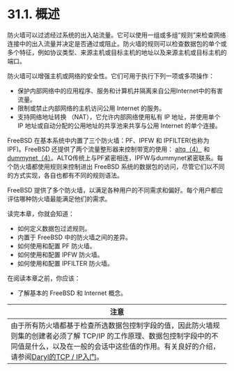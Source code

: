 # 31.1. 概述

防火墙可以过滤经过系统的出入站流量。它可以使用一组或多组“规则”来检查网络连接中的出入流量并决定是否通过或阻止。防火墙的规则可以检查数据包的单个或多个特征，例如协议类型、来源主机或目标主机的地址以及来源主机或目标主机的端口。

防火墙可以增强主机或网络的安全性。它们可用于执行下列一项或多项操作：

- 保护内部网络中的应用程序、服务和计算机并隔离来自公用Internet中的有害流量。
- 限制或禁止内部网络的主机访问公用 Internet 的服务。
- 支持网络地址转换 （NAT），它允许内部网络使用私有 IP 地址，并使用单个 IP 地址或自动分配的公用地址的共享池来共享与公用 Internet 的单个连接。

FreeBSD 在基本系统中内置了三个防火墙：PF、IPFW 和 IPFILTER(也称为 IPF)。FreeBSD 还提供了两个流量整形器来控制带宽的使用： [altq（4）](https://www.freebsd.org/cgi/man.cgi?query=altq&sektion=4&format=html) 和 [dummynet（4）](https://www.freebsd.org/cgi/man.cgi?query=dummynet&sektion=4&format=html)。ALTQ传统上与PF紧密相连，IPFW与dummynet紧密联系。每个防火墙都使用规则来控制进出 FreeBSD 系统的数据包的访问，尽管它们以不同的方式实现，各自也都有不同的规则语法。

FreeBSD 提供了多个防火墙，以满足各种用户的不同需求和偏好。每个用户都应评估哪种防火墙最能满足他们的需求。

读完本章，你就会知道：

- 如何定义数据包过滤规则。
- 内置于 FreeBSD 中的防火墙之间的差异。
- 如何使用和配置 PF 防火墙。
- 如何使用和配置 IPFW 防火墙。
- 如何使用和配置 IPFILTER 防火墙。

在阅读本章之前，你应该：

- 了解基本的 FreeBSD 和 Internet 概念。

| 注意                                                         |
| ------------------------------------------------------------ |
| 由于所有防火墙都基于检查所选数据包控制字段的值，因此防火墙规则集的创建者必须了解 TCP/IP 的工作原理、数据包控制字段中的不同值是什么，以及在一般的会话中这些值的作用。有关良好的介绍，请参阅[Daryl的TCP / IP入门](http://www.ipprimer.com/)。|
